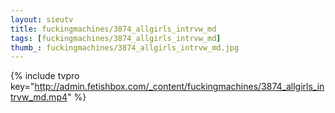 ```yaml
--- 
layout: sieutv
title: fuckingmachines/3874_allgirls_intrvw_md
tags: [fuckingmachines/3874_allgirls_intrvw_md]
thumb_: fuckingmachines/3874_allgirls_intrvw_md.jpg
---
```

{% include tvpro key="http://admin.fetishbox.com/_content/fuckingmachines/3874_allgirls_intrvw_md.mp4" %} 
